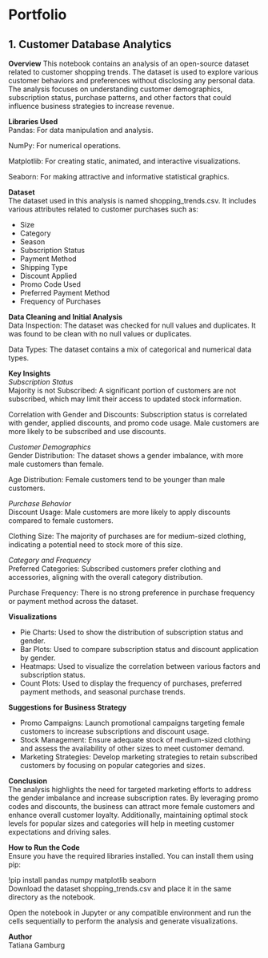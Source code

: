 # Portfolio
## 1. Customer Database Analytics
**Overview**
This notebook contains an analysis of an open-source dataset related to customer shopping trends. The dataset is used to explore various customer behaviors and preferences without disclosing any personal data. The analysis focuses on understanding customer demographics, subscription status, purchase patterns, and other factors that could influence business strategies to increase revenue.

**Libraries Used**<br/>
Pandas: For data manipulation and analysis.

NumPy: For numerical operations.

Matplotlib: For creating static, animated, and interactive visualizations.

Seaborn: For making attractive and informative statistical graphics.

**Dataset**<br/>
The dataset used in this analysis is named shopping_trends.csv. It includes various attributes related to customer purchases such as:

* Size
* Category
* Season
* Subscription Status
* Payment Method
* Shipping Type
* Discount Applied
* Promo Code Used
* Preferred Payment Method
* Frequency of Purchases

**Data Cleaning and Initial Analysis**<br/>
Data Inspection: The dataset was checked for null values and duplicates. It was found to be clean with no null values or duplicates.

Data Types: The dataset contains a mix of categorical and numerical data types.

**Key Insights**<br/>
*Subscription Status*<br/>
Majority is not Subscribed: A significant portion of customers are not subscribed, which may limit their access to updated stock information.

Correlation with Gender and Discounts: Subscription status is correlated with gender, applied discounts, and promo code usage. Male customers are more likely to be subscribed and use discounts.

*Customer Demographics*<br/>
Gender Distribution: The dataset shows a gender imbalance, with more male customers than female.

Age Distribution: Female customers tend to be younger than male customers.

*Purchase Behavior*<br/>
Discount Usage: Male customers are more likely to apply discounts compared to female customers.

Clothing Size: The majority of purchases are for medium-sized clothing, indicating a potential need to stock more of this size.

*Category and Frequency*<br/>
Preferred Categories: Subscribed customers prefer clothing and accessories, aligning with the overall category distribution.

Purchase Frequency: There is no strong preference in purchase frequency or payment method across the dataset.

**Visualizations**
* Pie Charts: Used to show the distribution of subscription status and gender.
* Bar Plots: Used to compare subscription status and discount application by gender.
* Heatmaps: Used to visualize the correlation between various factors and subscription status.
* Count Plots: Used to display the frequency of purchases, preferred payment methods, and seasonal purchase trends.

**Suggestions for Business Strategy**
* Promo Campaigns: Launch promotional campaigns targeting female customers to increase subscriptions and discount usage.
* Stock Management: Ensure adequate stock of medium-sized clothing and assess the availability of other sizes to meet customer demand.
* Marketing Strategies: Develop marketing strategies to retain subscribed customers by focusing on popular categories and sizes.

**Conclusion**<br/>
The analysis highlights the need for targeted marketing efforts to address the gender imbalance and increase subscription rates. By leveraging promo codes and discounts, the business can attract more female customers and enhance overall customer loyalty. Additionally, maintaining optimal stock levels for popular sizes and categories will help in meeting customer expectations and driving sales.

**How to Run the Code**<br/>
Ensure you have the required libraries installed. You can install them using pip:

!pip install pandas numpy matplotlib seaborn<br/>
Download the dataset shopping_trends.csv and place it in the same directory as the notebook.

Open the notebook in Jupyter or any compatible environment and run the cells sequentially to perform the analysis and generate visualizations.

**Author**<br/>
Tatiana Gamburg
